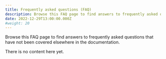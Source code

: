 ```yaml
---
title: Frequently asked questions (FAQ)
description: Browse this FAQ page to find answers to frequently asked questions that have not been covered elsewhere in the documentation.
date: 2022-12-29T13:00:00.000Z
#weight: 20
---
```


Browse this FAQ page to find answers to frequently asked questions that have not been covered elsewhere in the documentation.

<!--more-->

There is no content here yet.
